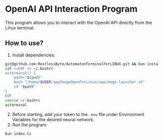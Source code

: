 # OpenAI API Interaction Program

This program allows you to interact with the OpenAI API directly from the Linux terminal.

## How to use?
1. Install dependencies: 
```bash
git@github.com:RestlessByte/AutomatonTerminalForLINUX.git && bun install
cat <<EOF >> ~/.bashrc
aiterminal() {
    path="$(pwd)"
    bash "/home/$USER/appImageOpenForLinux/appimage-launcher.sh"
    cd "$path"
}
EOF
source ~/.bashrc
aiterminal
```
2. Before starting, add your token to the `.env` file under Environment Variables for the desired neural network.
3. Run the program: 
```bash
bun index.ts
```

